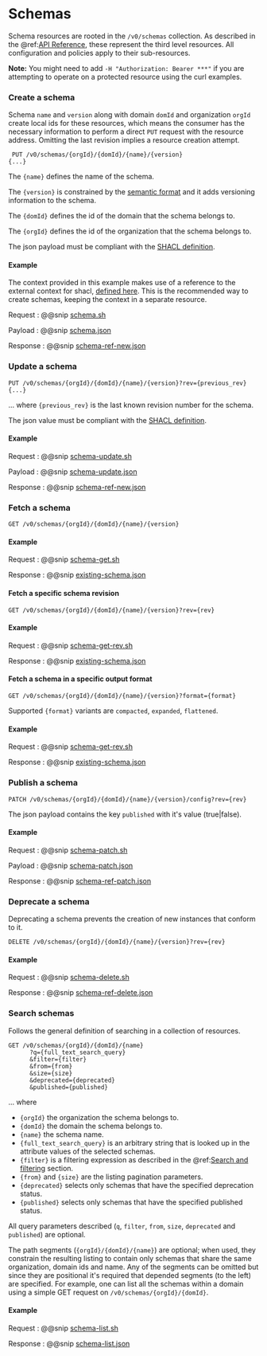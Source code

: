 # Schemas

Schema resources are rooted in the `/v0/schemas` collection.  As described in the
@ref:[API Reference](index.md), these represent the third level resources.  All configuration and policies apply to their
sub-resources.

**Note:** You might need to add `-H "Authorization: Bearer ***"` if you are attempting to operate on a protected resource using the curl examples.


### Create a schema

Schema `name` and `version` along with domain `domId` and organization `orgId` create local ids for these resources, which means the consumer has the necessary information to perform
a direct `PUT` request with the resource address.  Omitting the last revision implies a resource creation attempt.

```
 PUT /v0/schemas/{orgId}/{domId}/{name}/{version} 
{...}
```

The `{name}` defines the name of the schema.

The `{version}` is constrained by the [semantic format](http://semver.org/) and it adds versioning information to the schema.

The `{domId}` defines the id of the domain that the schema belongs to.

The `{orgId}` defines the id of the organization that the schema belongs to.

The json payload must be compliant with the [SHACL definition](https://www.w3.org/TR/shacl/).

#### Example
The context provided in this example makes use of a reference to the external context for shacl, [defined here](https://github.com/BlueBrain/nexus-commons/blob/master/modules/schemas/src/main/resources/contexts/nexus/core/shacl20170720/v0.1.0.json). This is the recommended way to create schemas, keeping the context in a separate resource.

Request
:   @@snip [schema.sh](../assets/api-reference/schemas/schema.sh)

Payload
:   @@snip [schema.json](../assets/api-reference/schemas/schema.json)

Response
:   @@snip [schema-ref-new.json](../assets/api-reference/schemas/schema-ref-new.json)

### Update a schema

```
PUT /v0/schemas/{orgId}/{domId}/{name}/{version}?rev={previous_rev}
{...}
```
... where `{previous_rev}` is the last known revision number for the schema.

The json value must be compliant with the [SHACL definition](https://www.w3.org/TR/shacl/).

#### Example

Request
:   @@snip [schema-update.sh](../assets/api-reference/schemas/schema-update.sh)

Payload
:   @@snip [schema-update.json](../assets/api-reference/schemas/schema-update.json)

Response
:   @@snip [schema-ref-new.json](../assets/api-reference/schemas/schema-ref.json)

### Fetch a schema

```
GET /v0/schemas/{orgId}/{domId}/{name}/{version}
```
#### Example

Request
:   @@snip [schema-get.sh](../assets/api-reference/schemas/schema-get.sh)

Response
:   @@snip [existing-schema.json](../assets/api-reference/schemas/existing-schema.json)

#### Fetch a specific schema revision

```
GET /v0/schemas/{orgId}/{domId}/{name}/{version}?rev={rev}
```
#### Example

Request
:   @@snip [schema-get-rev.sh](../assets/api-reference/schemas/schema-get-rev.sh)

Response
:   @@snip [existing-schema.json](../assets/api-reference/schemas/existing-schema.json)

#### Fetch a schema in a specific output format

```
GET /v0/schemas/{orgId}/{domId}/{name}/{version}?format={format}
```

Supported `{format}` variants are `compacted`, `expanded`, `flattened`.

#### Example

Request
:   @@snip [schema-get-rev.sh](../assets/api-reference/schemas/schema-get-format.sh)

Response
:   @@snip [existing-schema.json](../assets/api-reference/schemas/existing-schema-expanded.json)


### Publish a schema

```
PATCH /v0/schemas/{orgId}/{domId}/{name}/{version}/config?rev={rev}
```

The json payload contains the key `published` with it's value (true|false).

#### Example

Request
:   @@snip [schema-patch.sh](../assets/api-reference/schemas/schema-patch.sh)

Payload
:   @@snip [schema-patch.json](../assets/api-reference/schemas/schema-patch.json)

Response
:   @@snip [schema-ref-patch.json](../assets/api-reference/schemas/schema-ref-patch.json)


### Deprecate a schema

Deprecating a schema prevents the creation of new instances that conform to it.

```
DELETE /v0/schemas/{orgId}/{domId}/{name}/{version}?rev={rev}
```

#### Example

Request
:   @@snip [schema-delete.sh](../assets/api-reference/schemas/schema-delete.sh)

Response
:   @@snip [schema-ref-delete.json](../assets/api-reference/schemas/schema-ref-delete.json)

### Search schemas

Follows the general definition of searching in a collection of resources.

```
GET /v0/schemas/{orgId}/{domId}/{name}
      ?q={full_text_search_query}
      &filter={filter}
      &from={from}
      &size={size}
      &deprecated={deprecated}
      &published={published}
```
... where 

* `{orgId}` the organization the schema belongs to.
* `{domId}` the domain the schema belongs to.
* `{name}` the schema name.
* `{full_text_search_query}` is an arbitrary string that is looked up in the attribute values of the selected schemas.
* `{filter}` is a filtering expression as described in the @ref:[Search and filtering](operating-on-resources.md#search-and-filtering) section.  
* `{from}` and `{size}` are the listing pagination parameters.  
* `{deprecated}` selects only schemas that have the specified deprecation status.
* `{published}` selects only schemas that have the specified published status.

All query parameters described (`q`, `filter`, `from`, `size`, `deprecated` and `published`) are optional.

The path segments (`{orgId}/{domId}/{name}`) are optional; when used, they constrain the resulting listing to contain only schemas that share the same organization, domain ids and name. 
Any of the segments can be omitted but since they are positional it's required that depended segments (to the left) are specified. For example, one can list all the schemas within a domain using a simple GET request on `/v0/schemas/{orgId}/{domId}`.

#### Example

Request
:   @@snip [schema-list.sh](../assets/api-reference/schemas/schema-list.sh)

Response
:   @@snip [schema-list.json](../assets/api-reference/schemas/schema-list.json)
